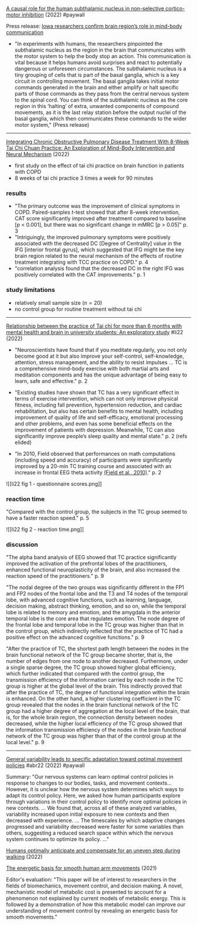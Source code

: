[A causal role for the human subthalamic nucleus in non-selective cortico-motor inhibition](https://doi.org/10.1016/j.cub.2022.06.067) (2022) #paywall

Press release: [Iowa researchers confirm brain region’s role in mind-body communication](https://now.uiowa.edu/2022/07/iowa-researchers-confirm-brain-region-role-mind-body-communication)

- "In experiments with humans, the researchers pinpointed the subthalamic nucleus as the region in the brain that communicates with the motor system to help the body stop an action. This communication is vital because it helps humans avoid surprises and react to potentially dangerous or unforeseen circumstances. The subthalamic nucleus is a tiny grouping of cells that is part of the basal ganglia, which is a key circuit in controlling movement. The basal ganglia takes initial motor commands generated in the brain and either amplify or halt specific parts of those commands as they pass from the central nervous system to the spinal cord. You can think of the subthalamic nucleus as the core region in this ‘halting’ of extra, unwanted components of compound movements, as it is the last relay station before the output nuclei of the basal ganglia, which then communicates these commands to the wider motor system," (Press release)

---

[Integrating Chronic Obstructive Pulmonary Disease Treatment With 8-Week Tai Chi Chuan Practice: An Exploration of Mind-Body Intervention and Neural Mechanism](https://doi.org/10.3389/fnhum.2022.849481) (2022)

- first study on the effect of tai chi practice on brain function in patients with COPD
- 8 weeks of tai chi practice 3 times a week for 90 minutes

### results

- "The primary outcome was the improvement of clinical symptoms in COPD. Paired-samples $t$-test showed that after 8-week intervention, CAT score significantly improved after treatment compared to baseline [p < 0.001], but there was no significant change in mMRC [p > 0.05]" p. 3
- "Intriguingly, the improved pulmonary symptoms were positively associated with the decreased DC [Degree of Centrality] value in the IFG [interior frontal gyrus], which suggested that IFG might be the key brain region related to the neural mechanism of the effects of routine treatment integrating with TCC practice on COPD." p. 4
- "correlation analysis found that the decreased DC in the right IFG was positively correlated with the CAT improvements." p. 1

### study limitations

- relatively small sample size ($n = 20$)
- no control group for routine treatment without tai chi

---

[Relationship between the practice of Tai chi for more than 6 months with mental health and brain in university students: An exploratory study](https://doi.org/10.3389/fnhum.2022.912276) #li22 (2022)

- "Neuroscientists have found that if you meditate regularly, you not only become good at it but also improve your self-control, self-knowledge, attention, stress management, and the ability to resist impulses ... TC is a comprehensive mind-body exercise with both martial arts and meditation components and has the unique advantage of being easy to learn, safe and effective." p. 2

- "Existing studies have shown that TC has a very significant effect in terms of exercise intervention, which can not only improve physical fitness, including fall prevention, hypertension reduction, and cardiac rehabilitation, but also has certain benefits to mental health, including improvement of quality of life and self-efficacy, emotional processing and other problems, and even has some beneficial effects on the improvement of patients with depression. Meanwhile, TC can also significantly improve people’s sleep quality and mental state." p. 2 (refs elided)

- "In 2010, Field observed that performances on math computations (including speed and accuracy) of participants were significantly improved by a 20-min TC training course and associated with an increase in frontal EEG theta activity [(Field et al., 2010)](https://doi.org/10.1016/j.ctcp.2010.05.014)." p. 2

![[li22 fig 1 - questionnaire scores.png]]

### reaction time

"Compared with the control group, the subjects in the TC group seemed to have a faster reaction speed." p. 5

![[li22 fig 2 - reaction time.png]]

### discussion

"The alpha band analysis of EEG showed that TC practice significantly improved the activation of the prefrontal lobes of the practitioners, enhanced functional neuroplasticity of the brain, and also increased the reaction speed of the practitioners." p. 9

"The nodal degree of the two groups was significantly different in the FP1 and FP2 nodes of the frontal lobe and the T3 and T4 nodes of the temporal lobe, with advanced cognitive functions, such as learning, language, decision making, abstract thinking, emotion, and so on, while the temporal lobe is related to memory and emotion, and the amygdala in the anterior temporal lobe is the core area that regulates emotion. The node degree of the frontal lobe and temporal lobe in the TC group was higher than that in the control group, which indirectly reflected that the practice of TC had a positive effect on the advanced cognitive functions." p. 9

"After the practice of TC, the shortest path length between the nodes in the brain functional network of the TC group became shorter, that is, the number of edges from one node to another decreased. Furthermore, under a single sparse degree, the TC group showed higher global efficiency, which further indicated that compared with the control group, the transmission efficiency of the information carried by each node in the TC group is higher at the global level of the brain. This indirectly proved that after the practice of TC, the degree of functional integration within the brain is enhanced. On the other hand, a higher clustering coefficient in the TC group revealed that the nodes in the brain functional network of the TC group had a higher degree of aggregation at the local level of the brain, that is, for the whole brain region, the connection density between nodes decreased, while the higher local efficiency of the TC group showed that the information transmission efficiency of the nodes in the brain functional network of the TC group was higher than that of the control group at the local level." p. 9

---

[General variability leads to specific adaptation toward optimal movement policies](https://doi.org/10.1016/j.cub.2022.04.015) #abr22 (2022) #paywall

Summary: "Our nervous systems can learn optimal control policies in response to changes to our bodies, tasks, and movement contexts... However, it is unclear how the nervous system determines which ways to adapt its control policy. Here, we asked how human participants explore through variations in their control policy to identify more optimal policies in new contexts. ... We found that, across all of these analyzed variables, variability increased upon initial exposure to new contexts and then decreased with experience. ... The timescales by which adaptive changes progressed and variability decreased were faster for some variables than others, suggesting a reduced search space within which the nervous system continues to optimize its policy. ..."

[Humans optimally anticipate and compensate for an uneven step during walking](https://doi.org/10.7554/eLife.65402) (2022)

[The energetic basis for smooth human arm movements](https://doi.org/10.7554/eLife.68013) (2021)

Editor's evaluation: "This paper will be of interest to researchers in the fields of biomechanics, movement control, and decision making. A novel, mechanistic model of metabolic cost is presented to account for a phenomenon not explained by current models of metabolic energy. This is followed by a demonstration of how this metabolic model can improve our understanding of movement control by revealing an energetic basis for smooth movements."
